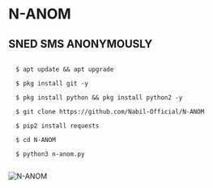 # N-ANOM
## SNED SMS ANONYMOUSLY 

```
  
  $ apt update && apt upgrade 
  
  $ pkg install git -y
  
  $ pkg install python && pkg install python2 -y
  
  $ git clone https://github.com/Nabil-Official/N-ANOM
  
  $ pip2 install requests
  
  $ cd N-ANOM 
  
  $ python3 n-anom.py
  

```

![N-ANOM](https://j.top4top.io/p_1905o7ugw0.png)
